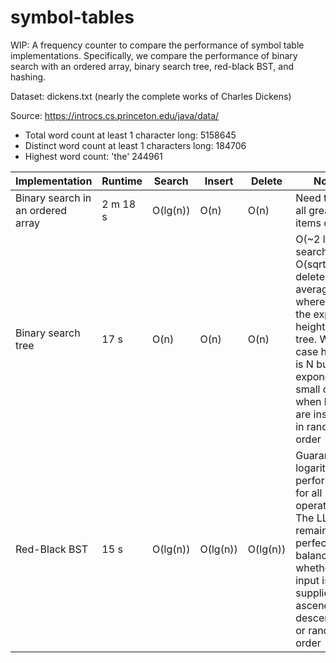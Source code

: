 # symbol-tables
WIP: A frequency counter to compare the performance of symbol table implementations. Specifically, we compare the performance of binary search with an ordered array, binary search tree, red-black BST, and hashing.

Dataset: dickens.txt (nearly the complete works of Charles Dickens)

Source: https://introcs.cs.princeton.edu/java/data/

- Total word count at least 1 character long: 5158645
- Distinct word count at least 1 characters long: 184706
- Highest word count: 'the' 244961

| Implementation  | Runtime | Search | Insert | Delete | Notes |
| ------------- | ------------- | ------------- | ------------- | ------------- | ------------- |
| Binary search in an ordered array  | 2 m 18 s | O(lg(n)) | O(n) | O(n) | Need to shift all greater items over |
| Binary search tree | 17 s | O(n) | O(n) | O(n) | O(~2 lg(h)) search/insert, O(sqrt(h)) delete on average case where h is the expected height of the tree. Worst-case height is N but exponentially small chance when keys are inserted in random order  |
| Red-Black BST | 15 s | O(lg(n)) | O(lg(n)) | O(lg(n)) | Guaranteed logarithmic performance for all operations. The LLRB remains perfectly balanced whether the input is supplied in ascending, descending, or random order |